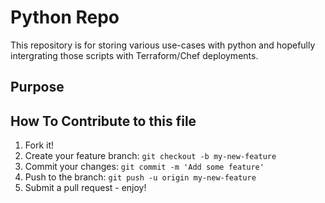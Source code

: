 # Python Repo

This repository is for storing various use-cases with python and hopefully
intergrating those scripts with Terraform/Chef deployments.

## Purpose

## How To Contribute to this file

1. Fork it!
2. Create your feature branch: `git checkout -b my-new-feature`
3. Commit your changes: `git commit -m 'Add some feature'`
4. Push to the branch: `git push -u origin my-new-feature`
5. Submit a pull request - enjoy!
